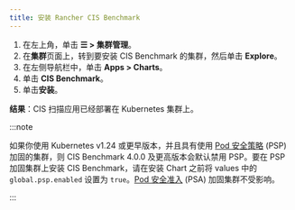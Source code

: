 ```yaml
---
title: 安装 Rancher CIS Benchmark
---
```


1. 在左上角，单击 **☰ > 集群管理**。
1. 在**集群**页面上，转到要安装 CIS Benchmark 的集群，然后单击 **Explore**。
1. 在左侧导航栏中，单击 **Apps > Charts**。
1. 单击 **CIS Benchmark**。
1. 单击**安装**。

**结果**：CIS 扫描应用已经部署在 Kubernetes 集群上。

:::note

如果你使用 Kubernetes v1.24 或更早版本，并且具有使用 [Pod 安全策略](../psp/create.md) (PSP) 加固的集群，则 CIS Benchmark 4.0.0 及更高版本会默认禁用 PSP。要在 PSP 加固集群上安装 CIS Benchmark，请在安装 Chart 之前将 values 中的 `global.psp.enabled` 设置为 `true`。[Pod 安全准入](../psa-pss.md) (PSA) 加固集群不受影响。

:::
